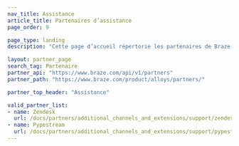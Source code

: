 ```yaml
---
nav_title: Assistance
article_title: Partenaires d’assistance
page_order: 9

page_type: landing
description: "Cette page d’accueil répertorie les partenaires de Braze (Alloys) qui vous permettent d’intégrer Braze à leurs suites de support client."

layout: partner_page
search_tag: Partenaire
partner_api: "https://www.braze.com/api/v1/partners"
partner_path: "https://www.braze.com/product/alloys/partners/"

partner_top_header: "Assistance"

valid_partner_list:
- name: Zendesk
  url: /docs/partners/additional_channels_and_extensions/support/zendesk/
- name: Pypestream
  url: /docs/partners/additional_channels_and_extensions/support/pypestream/
---
```

